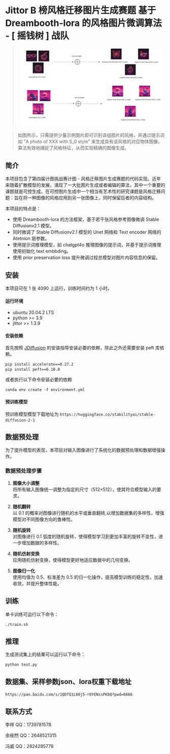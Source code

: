

# Jittor B 榜风格迁移图片生成赛题 基于 Dreambooth-lora 的风格图片微调算法 - [  摇钱树 ] 战队

<!-- | 标题名称包含赛题、方法 -->

> ![alt text](./show.png)

<!-- > /TODO 放几张生成的效果好的图片，和数据集的参考图片，并给出简要描述，介绍咱们的算法的效果。 -->

> 如图所示，只需提供少量示例图片即可识别该组图片的风格，并通过提示词如 "A photo of XXX with S_0 style" 来生成具有该风格的对应物体图像。算法有效地捕捉了风格特征，从而实现精确的图像生成。

<!-- ｜展示方法的流程特点或者主要结果等 -->

## 简介

<!-- | 简单介绍项目背景、项目特点 -->

本项目包含了第四届计图挑战赛计图 - 风格迁移图片生成赛题的代码实现。近年来随着扩散模型的发展，涌现了一大批图片生成或者编辑的算法，其中一个重要的课题就是可控生成。在可控图片生成中一个相当有艺术性的研究课题是风格迁移问题：旨在将一种图像的风格应用到另一张图像上，同时保留后者的内容结构。

本项目的特点是：

- 使用 Dreambooth-lora 的方法框架，基于若干张风格参考图像微调 Stable Diffusionv2.1 模型。
- 同时微调了 Stable Diffusionv2.1 模型的 Unet 网络和 Text encoder 网络的 Atetnion 层参数。
- 使用提示词推理模型，如 chatgpt4o 推理图像的提示词，并基于提示词推理使用初始化 text embbding。
- 使用 prior preservation loss 提升微调过程总模型对图片内容信息的保留。

## 安装

<!-- | 介绍基本的硬件需求、运行环境、依赖安装方法 -->

本项目可在 1 张 4090 上运行，训练时间约为 1 小时。

#### 运行环境

- ubuntu 20.04.2 LTS
- python >= 3.9
- jittor >= 1.3.9

#### 安装依赖

首先按照 [JDiffusion](https://github.com/JittorRepos/JDiffusion/blob/master/README.md) 的安装指导安装必要的依赖，除此之外还需要安装 peft 库依赖。

```
pip install accelerate==0.27.2
pip install peft==0.10.0
```

或者执行以下命令安装必要的依赖

```
conda env create -f environment.yml
```

#### 预训练模型

预训练模型模型下载地址为 `https://huggingface.co/stabilityai/stable-diffusion-2-1`

<!-- ## 数据预处理 -->

## 数据预处理

为了提升模型的表现，本项目对输入图像进行了系统化的数据预处理和数据增强操作。

### 数据预处理步骤

1. **图像大小调整**  
   将所有输入图像统一调整为指定的尺寸（512×512），使其符合模型输入的要求。

2. **随机翻转**  
   以 0.1 的概率对图像进行随机的水平或垂直翻转,以增加数据集的多样性，增强模型对不同图像方向的鲁棒性。

3. **随机旋转**  
   对图像进行 0.1 弧度的随机旋转，使得模型学习到更加丰富的旋转不变性，进一步增加数据的多样性。

4. **随机仿射变换**  
   应用随机仿射变换，使得模型更好地适应数据中的几何变换。

5. **图像归一化**  
   使用均值为 0.5、标准差为 0.5 的归一化操作，提高模型训练的稳定性，加速收敛，并提升整体性能。

## 训练

<!-- ｜ 介绍模型训练的方法 -->

单卡训练可运行以下命令：

```
./train.sh
```

## 推理

<!--
｜ 介绍模型推理、测试、或者评估的方法 -->

生成测试集上的结果可以运行以下命令：

```
python test.py
```
## 数据集、采样参数json、lora权重下载地址

`https://pan.baidu.com/s/1QDfQ1L60j5-r0YENssPKbQ?pwd=6666`



<!-- ## 致谢

| 对参考的论文、开源库予以致谢，可选

此项目基于论文 _A Style-Based Generator Architecture for Generative Adversarial Networks_ 实现，部分代码参考了 [jittor-gan](https://github.com/Jittor/gan-jittor)。 -->

<!-- ## 注意事项

点击项目的“设置”，在 Description 一栏中添加项目描述，需要包含“jittor”字样。同时在 Topics 中需要添加 jittor。

![image-20220419164035639](https://s3.bmp.ovh/imgs/2022/04/19/6a3aa627eab5f159.png) -->

## 联系方式

李祥 QQ：1739781578

余桉然 QQ：2648521315

冯威 QQ：2824285778
